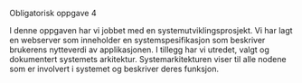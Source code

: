 Obligatorisk oppgave 4 

I denne oppgaven har vi jobbet med en systemutviklingsprosjekt. Vi har lagt en webserver som inneholder en systemspesifikasjon som beskriver brukerens nytteverdi av applikasjonen. I tillegg har vi utredet, valgt og dokumentert systemets arkitektur. Systemarkitekturen viser til alle nodene som er involvert i systemet og beskriver deres funksjon. 
